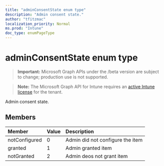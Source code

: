 ```yaml
---
title: "adminConsentState enum type"
description: "Admin consent state."
author: "tfitzmac"
localization_priority: Normal
ms.prod: "Intune"
doc_type: enumPageType
---
```


# adminConsentState enum type

> **Important:** Microsoft Graph APIs under the /beta version are subject to change; production use is not supported.

> **Note:** The Microsoft Graph API for Intune requires an [active Intune license](https://go.microsoft.com/fwlink/?linkid=839381) for the tenant.

Admin consent state.

## Members
|Member|Value|Description|
|:---|:---|:---|
|notConfigured|0|Admin did not configure the item|
|granted|1|Admin granted item|
|notGranted|2|Admin deos not grant item|




